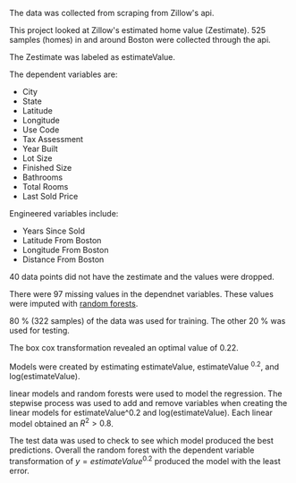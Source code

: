 The data was collected from scraping from Zillow's api.

This project looked at Zillow's estimated home value (Zestimate). 525 samples (homes) in and around Boston were collected through the api.

The Zestimate was labeled as estimateValue.

The dependent variables are:
- City
- State
- Latitude
- Longitude
- Use Code
- Tax Assessment
- Year Built
- Lot Size
- Finished Size
- Bathrooms
- Total Rooms
- Last Sold Price

Engineered variables include:
- Years Since Sold
- Latitude From Boston
- Longitude From Boston
- Distance From Boston


40 data points did not have the zestimate and the values were dropped.

There were 97 missing values in the dependnet variables. These values were imputed with [random forests](https://www.rdocumentation.org/packages/randomForest/versions/4.7-1.1/topics/rfImpute). 

80 % (322 samples) of the data was used for training. The other 20 % was used for testing.

The box cox transformation revealed an optimal value of 0.22.

Models were created by estimating estimateValue, estimateValue $^{0.2}$, and log(estimateValue).

linear models and random forests were used to model the regression. The stepwise process was used to add and remove variables when creating the linear models for estimateValue^0.2 and log(estimateValue). Each linear model obtained an $R^2 > 0.8$.

The test data was used to check to see which model produced the best predictions. Overall the random forest with the dependent variable transformation of $y = estimateValue^{0.2}$ produced the model with the least error.



